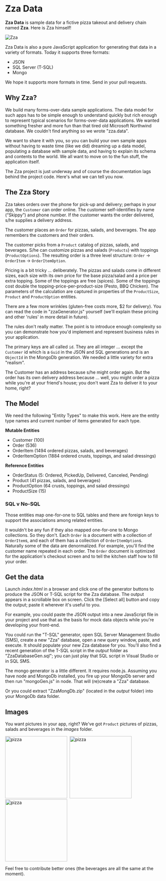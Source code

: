 # Zza Data

**Zza Data** is sample data for a fictive pizza takeout and delivery chain named **Zza**.  Here is Zza himself!

![Zza](https://raw.github.com/IdeaBlade/zza.data/master/images/logo.png)

Zza Data is also a pure JavaScript application for generating that data in a variety of formats. Today it supports three formats: 

- JSON
- SQL Server (T-SQL)
- Mongo

We hope it supports more formats in time. Send in your pull requests.

## Why Zza? ##
We build many forms-over-data sample applications. The data model for such apps has to be simple enough to understand quickly but rich enough to represent typical scenarios for forms-over-data applications. We wanted something fresher and more fun than that tired old Microsoft Northwind database. We couldn't find anything so we wrote "zza.data".

We want to share it with you, so you can build your own sample apps without having to waste time (like we did) dreaming up a data model, populating a database with sample data, and having to explain its schema and contents to the world. We all want to move on to the fun stuff, the application itself.

The Zza project is just underway and of course the documentation lags behind the project code. Here's what we can tell you now.

## The Zza Story ##
Zza takes orders over the phone for pick-up and delivery; perhaps in your app, the `Customer` can order online. The customer self-identifies by name (“Skippy”) and phone number. If the customer wants the order delivered, s/he supplies a delivery address.

The customer places an `Order` for pizzas, salads, and beverages. The app remembers the customers and their orders.

The customer picks from a `Product` catalog of pizzas, salads, and beverages. S/he can customize pizzas and salads (`Products`) with toppings (`ProductOptions`). The resulting order is a three level structure: `Order` -> `OrderItem` -> `OrderItemOption`.

Pricing is a bit tricky ... deliberately. The pizzas and salads come in different sizes, each size with its own price for the base pizza/salad and a price per extra topping. Some of the toppings are free (spices). Some of the toppings cost double the topping-price-per-product-size (Pesto, BBQ Chicken). The parameters of the calculation are captured in properties of the `ProductSize`, `Product` and `ProductOption` entities.

There are a few more wrinkles (gluten-free costs more, $2 for delivery). You can read the code in "zzaGenerator.js" yourself (we'll explain these pricing and other 'rules' in more detail in future). 

The rules don't really matter. The point is to introduce enough complexity so you can demonstrate how you'd implement and represent business rules in your application.

The primary keys are all called `id`. They are all integer ... except the `Customer` id which is a `Guid` in the JSON and SQL generations and is an `ObjectId` in the MongoDb generation. We needed a little variety for extra "realism". 

The Customer has an address because s/he might order again. But the order has its own delivery address because ... well, you might order a pizza while you're at your friend's house; you don't want Zza to deliver it to your home, right?

## The Model ##
We need the following "Entity Types" to make this work. Here are the entity type names and current number of items generated for each type.

**Mutable Entities**

- Customer (100)
- Order (536)
- OrderItem (1494 ordered pizzas, salads, and beverages)
- OrderItemOption (1884 ordered crusts, toppings, and salad dressings)

**Reference Entities**

- OrderStatus (5: Ordered, PickedUp, Delivered, Canceled, Pending)
- Product (41 pizzas, salads, and beverages)
- ProductOption (64 crusts, toppings, and salad dressings)
- ProductSize (15)

### SQL v No-SQL ###
Those entities map one-for-one to SQL tables and there are foreign keys to support the associations among related entities.

It wouldn't be any fun if they also mapped one-for-one to Mongo collections. So they don't. Each `Order` is a document with a collection of `OrderItem`s, and each of them has a collection of `OrderItemOption`s. Naturally some of the data are denormalized. For example, you'll find the customer name repeated in each order. The `Order` document is optimized for the application's checkout screen and to tell the kitchen staff how to fill your order.

## Get the data ##
Launch *index.html* in a browser and click one of the generator buttons to produce the JSON or T-SQL script for the Zza database. The output appears in a scrollable box on screen. Click the [Select all] button and copy the output; paste it wherever it's useful to you.

For example, you could paste the JSON output into a new JavaScript file in your project and use that as the basis for mock data objects while you're developing your front-end.

You could run the "T-SQL" generator, open SQL Server Management Studio (SMS), create a new "Zza" database, open a new query window, paste, and execute. It should populate your new Zza database for you. You'll also find a recent generation of the T-SQL script in the *output* folder as "ZzaDatabaseGen.sql"; you can just play that SQL script in Visual Studio or in SQL SMS.

The mongo generator is a little different. It requires node.js. Assuming you have node and MongoDb installed, you fire up your MongoDb server and then run "mongoGen.js" in node. That will (re)create a "Zza" database.

Or you could extract "ZzaMongDb.zip" (located in the *output* folder) into your MongoDb data folder.

## Images ##
You want pictures in your app, right? We've got `Product` pictures of pizzas, salads and beverages in the *images* folder.
<p><img src="https://raw.github.com/IdeaBlade/zza.data/master/images/italianstallion.jpg" alt="pizza" style="width: 200px;margin-right: 4px;"/> 
<img src="https://raw.github.com/IdeaBlade/zza.data/master/images/gardensalad.jpg" alt="pizza" style="width: 200px;margin-right: 4px;"/> 
<img src="https://raw.github.com/IdeaBlade/zza.data/master/images/cola.jpg" alt="pizza" style="width: 200px;"/></p>
Feel free to contribute better ones (the beverages are all the same at the moment).

